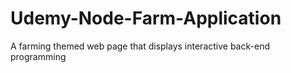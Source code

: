 # Udemy-Node-Farm-Application
A farming themed web page that displays interactive back-end programming
